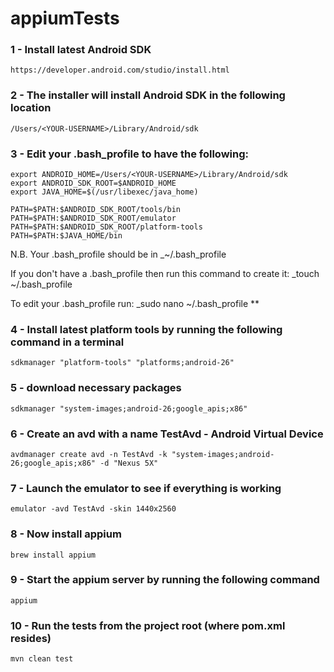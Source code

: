 # appiumTests

### 1 - Install latest Android SDK
	https://developer.android.com/studio/install.html

### 2 - The installer will install Android SDK in the following location
	/Users/<YOUR-USERNAME>/Library/Android/sdk

### 3 - Edit your .bash_profile to have the following:

	export ANDROID_HOME=/Users/<YOUR-USERNAME>/Library/Android/sdk
	export ANDROID_SDK_ROOT=$ANDROID_HOME
	export JAVA_HOME=$(/usr/libexec/java_home)

	PATH=$PATH:$ANDROID_SDK_ROOT/tools/bin
	PATH=$PATH:$ANDROID_SDK_ROOT/emulator
	PATH=$PATH:$ANDROID_SDK_ROOT/platform-tools
	PATH=$PATH:$JAVA_HOME/bin
	
N.B. Your .bash_profile should be in _~/.bash_profile

If you don't have a .bash_profile then run this command to create it: _touch ~/.bash_profile

To edit your .bash_profile run: _sudo nano ~/.bash_profile **

### 4 - Install latest platform tools by running the following command in a terminal ###
	sdkmanager "platform-tools" "platforms;android-26"

### 5 - download necessary packages ###
	sdkmanager "system-images;android-26;google_apis;x86"

### 6 - Create an avd with a name TestAvd - Android Virtual Device ###
	avdmanager create avd -n TestAvd -k "system-images;android-26;google_apis;x86" -d "Nexus 5X"

### 7 - Launch the emulator to see if everything is working
	emulator -avd TestAvd -skin 1440x2560

### 8 - Now install appium
	brew install appium
	
### 9 - Start the appium server by running the following command
	appium

### 10 - Run the tests from the project root (where pom.xml resides)
	mvn clean test
